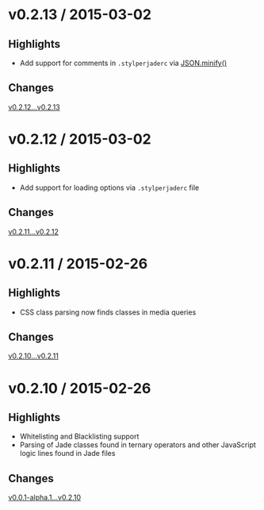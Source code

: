 # v0.2.13 / 2015-03-02

## Highlights
* Add support for comments in `.stylperjaderc` via [JSON.minify()](https://github.com/getify/JSON.minify)

## Changes
[v0.2.12...v0.2.13](https://github.com/benedfit/stylperjade/compare/v0.2.12...v0.2.13)

# v0.2.12 / 2015-03-02

## Highlights
* Add support for loading options via `.stylperjaderc` file

## Changes
[v0.2.11...v0.2.12](https://github.com/benedfit/stylperjade/compare/v0.2.11...v0.2.12)

# v0.2.11 / 2015-02-26

## Highlights
* CSS class parsing now finds classes in media queries

## Changes
[v0.2.10...v0.2.11](https://github.com/benedfit/stylperjade/compare/v0.2.10...v0.2.11)

# v0.2.10 / 2015-02-26

## Highlights
* Whitelisting and Blacklisting support
* Parsing of Jade classes found in ternary operators and other JavaScript logic lines found in Jade files

## Changes
[v0.0.1-alpha.1...v0.2.10](https://github.com/benedfit/stylperjade/compare/master@%7B6day%7D...v0.2.10)
